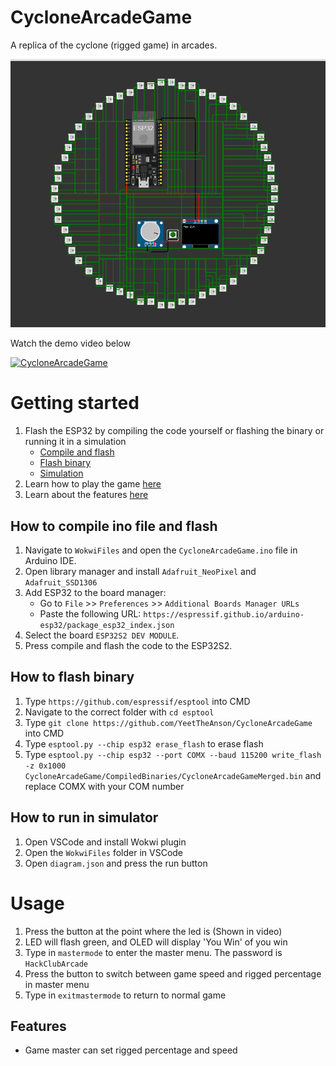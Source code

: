 # CycloneArcadeGame
A replica of the cyclone (rigged game) in arcades.

![CycloneArcadeGame](https://github.com/YeetTheAnson/CycloneArcadeGame/raw/main/1.png)

Watch the demo video below

[![CycloneArcadeGame](https://img.youtube.com/vi/xrOE913GWf0/0.jpg)](https://www.youtube.com/watch?v=xrOE913GWf0)


# Getting started

1. Flash the ESP32 by compiling the code yourself or flashing the binary or running it in a simulation
    - [Compile and flash](#how-to-compile-ino-file-and-flash)
    - [Flash binary](#how-to-flash-binary)
    - [Simulation](#how-to-run-in-simulator)
2. Learn how to play the game [here](#usage)
4. Learn about the features [here](#features)


## How to compile ino file and flash

1. Navigate to `WokwiFiles` and open the `CycloneArcadeGame.ino` file in Arduino IDE.
2. Open library manager and install `Adafruit_NeoPixel` and `Adafruit_SSD1306 `
3. Add ESP32 to the board manager:
    - Go to `File` >> `Preferences` >> `Additional Boards Manager URLs`
    - Paste the following URL: `https://espressif.github.io/arduino-esp32/package_esp32_index.json`
4. Select the board `ESP32S2 DEV MODULE`.
5. Press compile and flash the code to the ESP32S2.


## How to flash binary

1. Type ```https://github.com/espressif/esptool``` into CMD
2. Navigate to the correct folder with ```cd esptool```
3. Type ```git clone https://github.com/YeetTheAnson/CycloneArcadeGame```  into CMD
4. Type ```esptool.py --chip esp32 erase_flash``` to erase flash
5. Type ```esptool.py --chip esp32 --port COMX --baud 115200 write_flash -z 0x1000 CycloneArcadeGame/CompiledBinaries/CycloneArcadeGameMerged.bin``` and replace COMX with your COM number


## How to run in simulator

1. Open VSCode and install Wokwi plugin
2. Open the `WokwiFiles` folder in VSCode
3. Open `diagram.json` and press the run button


# Usage

1. Press the button at the point where the led is (Shown in video)
2. LED will flash green, and OLED will display 'You Win' of you win
3. Type in `mastermode` to enter the master menu. The password is `HackClubArcade`
4. Press the button to switch between game speed and rigged percentage in master menu
5. Type in `exitmastermode` to return to normal game

## Features
- Game master can set rigged percentage and speed